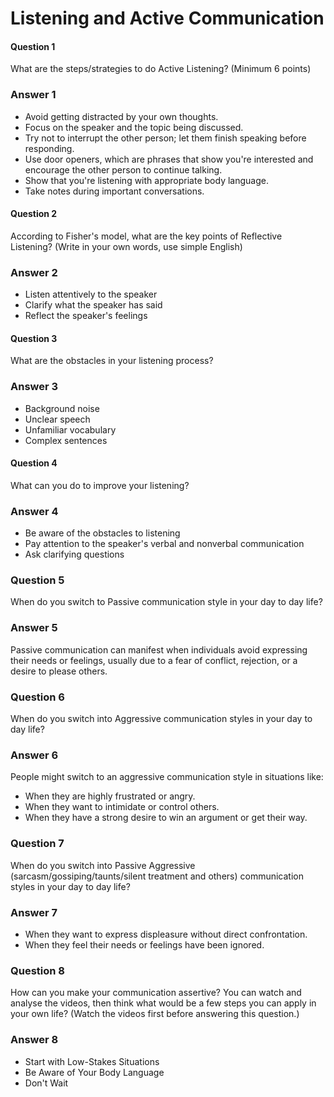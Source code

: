 # Listening and Active Communication

#### Question 1
What are the steps/strategies to do Active Listening? (Minimum 6 points)

### Answer 1
- Avoid getting distracted by your own thoughts.
- Focus on the speaker and the topic being discussed.
- Try not to interrupt the other person; let them finish speaking before responding.
- Use door openers, which are phrases that show you're interested and encourage the other person to continue talking.
- Show that you're listening with appropriate body language.
- Take notes during important conversations.

#### Question 2
According to Fisher's model, what are the key points of Reflective Listening? (Write in your own words, use simple English)

### Answer 2
- Listen attentively to the speaker
- Clarify what the speaker has said
- Reflect the speaker's feelings

#### Question 3
What are the obstacles in your listening process?

### Answer 3
- Background noise
- Unclear speech
- Unfamiliar vocabulary
- Complex sentences

#### Question 4
What can you do to improve your listening?

### Answer 4
- Be aware of the obstacles to listening
- Pay attention to the speaker's verbal and nonverbal communication
- Ask clarifying questions

### Question 5
When do you switch to Passive communication style in your day to day life?

### Answer 5
Passive communication can manifest when individuals avoid expressing their needs or feelings, usually due to a fear of conflict, rejection, or a desire to please others. 

### Question 6
When do you switch into Aggressive communication styles in your day to day life?

### Answer 6
People might switch to an aggressive communication style in situations like:
- When they are highly frustrated or angry.
- When they want to intimidate or control others.
- When they have a strong desire to win an argument or get their way.

### Question 7
When do you switch into Passive Aggressive (sarcasm/gossiping/taunts/silent treatment and others) communication styles in your day to day life?

### Answer 7
- When they want to express displeasure without direct confrontation.
- When they feel their needs or feelings have been ignored.

### Question 8
How can you make your communication assertive? You can watch and analyse the videos, then think what would be a few steps you can apply in your own life? (Watch the videos first before answering this question.)

### Answer 8
- Start with Low-Stakes Situations
- Be Aware of Your Body Language
- Don't Wait

